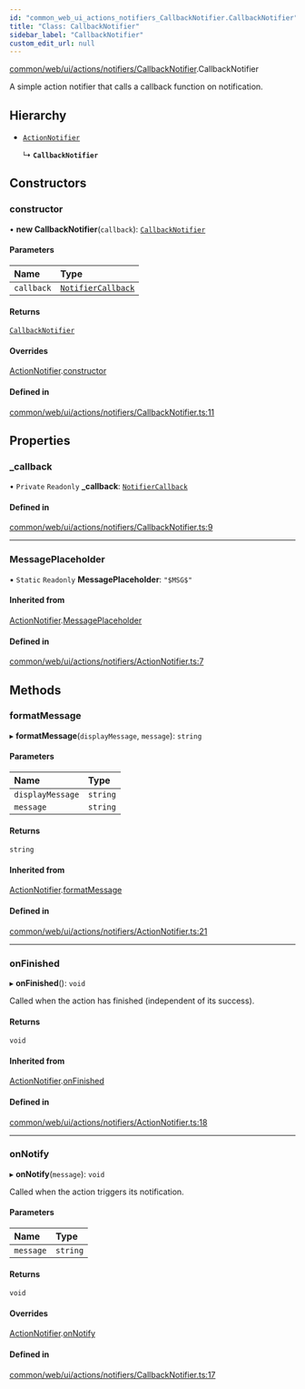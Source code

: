 ```yaml
---
id: "common_web_ui_actions_notifiers_CallbackNotifier.CallbackNotifier"
title: "Class: CallbackNotifier"
sidebar_label: "CallbackNotifier"
custom_edit_url: null
---
```


[common/web/ui/actions/notifiers/CallbackNotifier](../modules/common_web_ui_actions_notifiers_CallbackNotifier.md).CallbackNotifier

A simple action notifier that calls a callback function on notification.

## Hierarchy

- [`ActionNotifier`](common_web_ui_actions_notifiers_ActionNotifier.ActionNotifier.md)

  ↳ **`CallbackNotifier`**

## Constructors

### constructor

• **new CallbackNotifier**(`callback`): [`CallbackNotifier`](common_web_ui_actions_notifiers_CallbackNotifier.CallbackNotifier.md)

#### Parameters

| Name | Type |
| :------ | :------ |
| `callback` | [`NotifierCallback`](../modules/common_web_ui_actions_notifiers_CallbackNotifier.md#notifiercallback) |

#### Returns

[`CallbackNotifier`](common_web_ui_actions_notifiers_CallbackNotifier.CallbackNotifier.md)

#### Overrides

[ActionNotifier](common_web_ui_actions_notifiers_ActionNotifier.ActionNotifier.md).[constructor](common_web_ui_actions_notifiers_ActionNotifier.ActionNotifier.md#constructor)

#### Defined in

[common/web/ui/actions/notifiers/CallbackNotifier.ts:11](https://github.com/Soroush9978/rds-ng/blob/9a997cb/src/common/web/ui/actions/notifiers/CallbackNotifier.ts#L11)

## Properties

### \_callback

• `Private` `Readonly` **\_callback**: [`NotifierCallback`](../modules/common_web_ui_actions_notifiers_CallbackNotifier.md#notifiercallback)

#### Defined in

[common/web/ui/actions/notifiers/CallbackNotifier.ts:9](https://github.com/Soroush9978/rds-ng/blob/9a997cb/src/common/web/ui/actions/notifiers/CallbackNotifier.ts#L9)

___

### MessagePlaceholder

▪ `Static` `Readonly` **MessagePlaceholder**: ``"$MSG$"``

#### Inherited from

[ActionNotifier](common_web_ui_actions_notifiers_ActionNotifier.ActionNotifier.md).[MessagePlaceholder](common_web_ui_actions_notifiers_ActionNotifier.ActionNotifier.md#messageplaceholder)

#### Defined in

[common/web/ui/actions/notifiers/ActionNotifier.ts:7](https://github.com/Soroush9978/rds-ng/blob/9a997cb/src/common/web/ui/actions/notifiers/ActionNotifier.ts#L7)

## Methods

### formatMessage

▸ **formatMessage**(`displayMessage`, `message`): `string`

#### Parameters

| Name | Type |
| :------ | :------ |
| `displayMessage` | `string` |
| `message` | `string` |

#### Returns

`string`

#### Inherited from

[ActionNotifier](common_web_ui_actions_notifiers_ActionNotifier.ActionNotifier.md).[formatMessage](common_web_ui_actions_notifiers_ActionNotifier.ActionNotifier.md#formatmessage)

#### Defined in

[common/web/ui/actions/notifiers/ActionNotifier.ts:21](https://github.com/Soroush9978/rds-ng/blob/9a997cb/src/common/web/ui/actions/notifiers/ActionNotifier.ts#L21)

___

### onFinished

▸ **onFinished**(): `void`

Called when the action has finished (independent of its success).

#### Returns

`void`

#### Inherited from

[ActionNotifier](common_web_ui_actions_notifiers_ActionNotifier.ActionNotifier.md).[onFinished](common_web_ui_actions_notifiers_ActionNotifier.ActionNotifier.md#onfinished)

#### Defined in

[common/web/ui/actions/notifiers/ActionNotifier.ts:18](https://github.com/Soroush9978/rds-ng/blob/9a997cb/src/common/web/ui/actions/notifiers/ActionNotifier.ts#L18)

___

### onNotify

▸ **onNotify**(`message`): `void`

Called when the action triggers its notification.

#### Parameters

| Name | Type |
| :------ | :------ |
| `message` | `string` |

#### Returns

`void`

#### Overrides

[ActionNotifier](common_web_ui_actions_notifiers_ActionNotifier.ActionNotifier.md).[onNotify](common_web_ui_actions_notifiers_ActionNotifier.ActionNotifier.md#onnotify)

#### Defined in

[common/web/ui/actions/notifiers/CallbackNotifier.ts:17](https://github.com/Soroush9978/rds-ng/blob/9a997cb/src/common/web/ui/actions/notifiers/CallbackNotifier.ts#L17)
